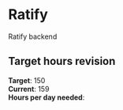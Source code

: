 # Ratify
Ratify backend

## Target hours revision 
**Target**: 150 \
**Current**: 159\
**Hours per day needed**: 


